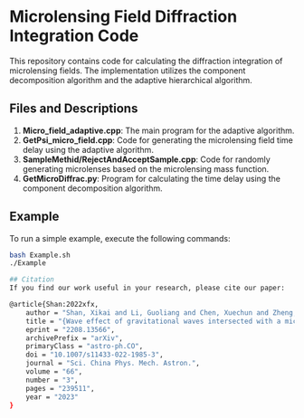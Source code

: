 # Microlensing Field Diffraction Integration Code

This repository contains code for calculating the diffraction integration of microlensing fields. The implementation utilizes the component decomposition algorithm and the adaptive hierarchical algorithm.

## Files and Descriptions

1. **Micro_field_adaptive.cpp**: The main program for the adaptive algorithm.
2. **GetPsi_micro_field.cpp**: Code for generating the microlensing field time delay using the adaptive algorithm.
3. **SampleMethid/RejectAndAcceptSample.cpp**: Code for randomly generating microlenses based on the microlensing mass function.
4. **GetMicroDiffrac.py**: Program for calculating the time delay using the component decomposition algorithm.

## Example

To run a simple example, execute the following commands:

```sh
bash Example.sh
./Example

## Citation
If you find our work useful in your research, please cite our paper:

@article{Shan:2022xfx,
    author = "Shan, Xikai and Li, Guoliang and Chen, Xuechun and Zheng, Wenwen and Zhao, Wen",
    title = "{Wave effect of gravitational waves intersected with a microlens field: A new algorithm and supplementary study}",
    eprint = "2208.13566",
    archivePrefix = "arXiv",
    primaryClass = "astro-ph.CO",
    doi = "10.1007/s11433-022-1985-3",
    journal = "Sci. China Phys. Mech. Astron.",
    volume = "66",
    number = "3",
    pages = "239511",
    year = "2023"
}
